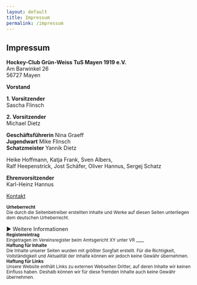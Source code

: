 ```yaml
---
layout: default
title: Impressum
permalink: /impressum
---
```


## Impressum

**Hockey-Club Grün-Weiss TuS Mayen 1919 e.V.**  
Am Barwinkel 26  
56727 Mayen  

**Vorstand**

**1. Vorsitzender**  
Sascha Flinsch

**2. Vorsitzender**  
Michael Dietz

**Geschäftsführerin** Nina Graeff    
**Jugendwart** Mike Flinsch  
**Schatzmeister**  Yannik Dietz   

Heike Hoffmann, Katja Frank, Sven Albers,  
Ralf Heepenstrick, Jost Schäfer, Oliver Hannus, Sergej Schatz  

**Ehrenvorsitzender**  
Karl-Heinz Hannus


<span class="email-highlight"><a href="mailto:info@test-domain.de">Kontakt</a></span>  
<small>  
**Urheberrecht**  
Die durch die Seitenbetreiber erstellten Inhalte und Werke auf diesen Seiten unterliegen dem deutschen Urheberrecht.
</small> 

<div class="collapsible-container">
    <div class="collapsible-header" onclick="toggleCollapsible()">
        <span class="arrow">&#9654;</span> Weitere Informationen
    </div>
    <div class="collapsible-content">
        <small>  
        <strong>Registereintrag</strong><br> 
        Eingetragen im Vereinsregister beim Amtsgericht XY unter VR ____
        </small><br>
        <small>  
        <strong>Haftung für Inhalte</strong><br> 
        Die Inhalte unserer Seiten wurden mit größter Sorgfalt erstellt. Für die Richtigkeit,  
        Vollständigkeit und Aktualität der Inhalte können wir jedoch keine Gewähr übernehmen.  
        </small><br>
        <small>  
        <strong>Haftung für Links</strong><br>
        Unsere Website enthält Links zu externen Webseiten Dritter, auf deren Inhalte wir keinen Einfluss haben.  
        Deshalb können wir für diese fremden Inhalte auch keine Gewähr übernehmen.  
        </small>  
    </div>
</div>

<!-- Binde das externe JS ein -->
<script src="/assets/js/impressum.js" defer></script>

